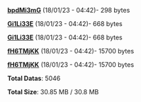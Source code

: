 [**bpdMi3mG**](/data/bpdMi3mG.txt) (18/01/23 - 04:42)- 298 bytes

[**Gi1Li33E**](/data/Gi1Li33E.txt) (18/01/23 - 04:42)- 668 bytes

[**Gi1Li33E**](/data/Gi1Li33E.txt) (18/01/23 - 04:42)- 668 bytes

[**fH6TMjKK**](/data/fH6TMjKK.txt) (18/01/23 - 04:42)- 15700 bytes

[**fH6TMjKK**](/data/fH6TMjKK.txt) (18/01/23 - 04:42)- 15700 bytes

**Total Datas**: 5046

**Total Size**: 30.85 MB / 30.8 MB